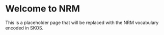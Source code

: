 # Welcome to NRM

This is a placeholder page that will be replaced with the NRM vocabulary encoded in SKOS.
